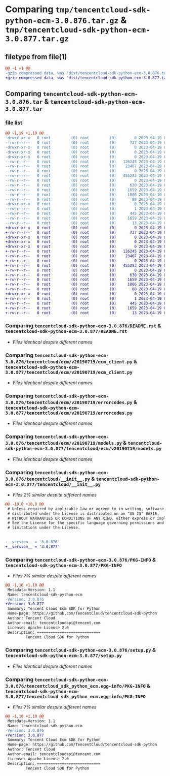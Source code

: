 # Comparing `tmp/tencentcloud-sdk-python-ecm-3.0.876.tar.gz` & `tmp/tencentcloud-sdk-python-ecm-3.0.877.tar.gz`

## filetype from file(1)

```diff
@@ -1 +1 @@
-gzip compressed data, was "dist/tencentcloud-sdk-python-ecm-3.0.876.tar", last modified: Wed Apr 19 00:26:46 2023, max compression
+gzip compressed data, was "dist/tencentcloud-sdk-python-ecm-3.0.877.tar", last modified: Wed Apr 19 09:16:02 2023, max compression
```

## Comparing `tencentcloud-sdk-python-ecm-3.0.876.tar` & `tencentcloud-sdk-python-ecm-3.0.877.tar`

### file list

```diff
@@ -1,19 +1,19 @@
-drwxr-xr-x   0 root         (0) root         (0)        0 2023-04-19 00:26:46.000000 tencentcloud-sdk-python-ecm-3.0.876/
--rw-r--r--   0 root         (0) root         (0)      737 2023-04-19 00:26:46.000000 tencentcloud-sdk-python-ecm-3.0.876/README.rst
-drwxr-xr-x   0 root         (0) root         (0)        0 2023-04-19 00:26:46.000000 tencentcloud-sdk-python-ecm-3.0.876/tencentcloud/
-drwxr-xr-x   0 root         (0) root         (0)        0 2023-04-19 00:26:46.000000 tencentcloud-sdk-python-ecm-3.0.876/tencentcloud/ecm/
-drwxr-xr-x   0 root         (0) root         (0)        0 2023-04-19 00:26:46.000000 tencentcloud-sdk-python-ecm-3.0.876/tencentcloud/ecm/v20190719/
--rw-r--r--   0 root         (0) root         (0)   126245 2023-04-19 00:26:46.000000 tencentcloud-sdk-python-ecm-3.0.876/tencentcloud/ecm/v20190719/ecm_client.py
--rw-r--r--   0 root         (0) root         (0)    23407 2023-04-19 00:26:46.000000 tencentcloud-sdk-python-ecm-3.0.876/tencentcloud/ecm/v20190719/errorcodes.py
--rw-r--r--   0 root         (0) root         (0)        0 2023-04-19 00:26:46.000000 tencentcloud-sdk-python-ecm-3.0.876/tencentcloud/ecm/v20190719/__init__.py
--rw-r--r--   0 root         (0) root         (0)   455283 2023-04-19 00:26:46.000000 tencentcloud-sdk-python-ecm-3.0.876/tencentcloud/ecm/v20190719/models.py
--rw-r--r--   0 root         (0) root         (0)        0 2023-04-19 00:26:46.000000 tencentcloud-sdk-python-ecm-3.0.876/tencentcloud/ecm/__init__.py
--rw-r--r--   0 root         (0) root         (0)      630 2023-04-19 00:26:46.000000 tencentcloud-sdk-python-ecm-3.0.876/tencentcloud/__init__.py
--rw-r--r--   0 root         (0) root         (0)     1659 2023-04-19 00:26:46.000000 tencentcloud-sdk-python-ecm-3.0.876/PKG-INFO
--rw-r--r--   0 root         (0) root         (0)     1006 2023-04-19 00:26:46.000000 tencentcloud-sdk-python-ecm-3.0.876/setup.py
--rw-r--r--   0 root         (0) root         (0)       88 2023-04-19 00:26:46.000000 tencentcloud-sdk-python-ecm-3.0.876/setup.cfg
-drwxr-xr-x   0 root         (0) root         (0)        0 2023-04-19 00:26:46.000000 tencentcloud-sdk-python-ecm-3.0.876/tencentcloud_sdk_python_ecm.egg-info/
--rw-r--r--   0 root         (0) root         (0)        1 2023-04-19 00:26:46.000000 tencentcloud-sdk-python-ecm-3.0.876/tencentcloud_sdk_python_ecm.egg-info/dependency_links.txt
--rw-r--r--   0 root         (0) root         (0)      445 2023-04-19 00:26:46.000000 tencentcloud-sdk-python-ecm-3.0.876/tencentcloud_sdk_python_ecm.egg-info/SOURCES.txt
--rw-r--r--   0 root         (0) root         (0)     1659 2023-04-19 00:26:46.000000 tencentcloud-sdk-python-ecm-3.0.876/tencentcloud_sdk_python_ecm.egg-info/PKG-INFO
--rw-r--r--   0 root         (0) root         (0)       13 2023-04-19 00:26:46.000000 tencentcloud-sdk-python-ecm-3.0.876/tencentcloud_sdk_python_ecm.egg-info/top_level.txt
+drwxr-xr-x   0 root         (0) root         (0)        0 2023-04-19 09:16:02.000000 tencentcloud-sdk-python-ecm-3.0.877/
+-rw-r--r--   0 root         (0) root         (0)      737 2023-04-19 09:16:02.000000 tencentcloud-sdk-python-ecm-3.0.877/README.rst
+drwxr-xr-x   0 root         (0) root         (0)        0 2023-04-19 09:16:02.000000 tencentcloud-sdk-python-ecm-3.0.877/tencentcloud/
+drwxr-xr-x   0 root         (0) root         (0)        0 2023-04-19 09:16:02.000000 tencentcloud-sdk-python-ecm-3.0.877/tencentcloud/ecm/
+drwxr-xr-x   0 root         (0) root         (0)        0 2023-04-19 09:16:02.000000 tencentcloud-sdk-python-ecm-3.0.877/tencentcloud/ecm/v20190719/
+-rw-r--r--   0 root         (0) root         (0)   126245 2023-04-19 09:16:02.000000 tencentcloud-sdk-python-ecm-3.0.877/tencentcloud/ecm/v20190719/ecm_client.py
+-rw-r--r--   0 root         (0) root         (0)    23407 2023-04-19 09:16:02.000000 tencentcloud-sdk-python-ecm-3.0.877/tencentcloud/ecm/v20190719/errorcodes.py
+-rw-r--r--   0 root         (0) root         (0)        0 2023-04-19 09:16:02.000000 tencentcloud-sdk-python-ecm-3.0.877/tencentcloud/ecm/v20190719/__init__.py
+-rw-r--r--   0 root         (0) root         (0)   455283 2023-04-19 09:16:02.000000 tencentcloud-sdk-python-ecm-3.0.877/tencentcloud/ecm/v20190719/models.py
+-rw-r--r--   0 root         (0) root         (0)        0 2023-04-19 09:16:02.000000 tencentcloud-sdk-python-ecm-3.0.877/tencentcloud/ecm/__init__.py
+-rw-r--r--   0 root         (0) root         (0)      630 2023-04-19 09:16:02.000000 tencentcloud-sdk-python-ecm-3.0.877/tencentcloud/__init__.py
+-rw-r--r--   0 root         (0) root         (0)     1659 2023-04-19 09:16:02.000000 tencentcloud-sdk-python-ecm-3.0.877/PKG-INFO
+-rw-r--r--   0 root         (0) root         (0)     1006 2023-04-19 09:16:02.000000 tencentcloud-sdk-python-ecm-3.0.877/setup.py
+-rw-r--r--   0 root         (0) root         (0)       88 2023-04-19 09:16:02.000000 tencentcloud-sdk-python-ecm-3.0.877/setup.cfg
+drwxr-xr-x   0 root         (0) root         (0)        0 2023-04-19 09:16:02.000000 tencentcloud-sdk-python-ecm-3.0.877/tencentcloud_sdk_python_ecm.egg-info/
+-rw-r--r--   0 root         (0) root         (0)        1 2023-04-19 09:16:02.000000 tencentcloud-sdk-python-ecm-3.0.877/tencentcloud_sdk_python_ecm.egg-info/dependency_links.txt
+-rw-r--r--   0 root         (0) root         (0)      445 2023-04-19 09:16:02.000000 tencentcloud-sdk-python-ecm-3.0.877/tencentcloud_sdk_python_ecm.egg-info/SOURCES.txt
+-rw-r--r--   0 root         (0) root         (0)     1659 2023-04-19 09:16:02.000000 tencentcloud-sdk-python-ecm-3.0.877/tencentcloud_sdk_python_ecm.egg-info/PKG-INFO
+-rw-r--r--   0 root         (0) root         (0)       13 2023-04-19 09:16:02.000000 tencentcloud-sdk-python-ecm-3.0.877/tencentcloud_sdk_python_ecm.egg-info/top_level.txt
```

### Comparing `tencentcloud-sdk-python-ecm-3.0.876/README.rst` & `tencentcloud-sdk-python-ecm-3.0.877/README.rst`

 * *Files identical despite different names*

### Comparing `tencentcloud-sdk-python-ecm-3.0.876/tencentcloud/ecm/v20190719/ecm_client.py` & `tencentcloud-sdk-python-ecm-3.0.877/tencentcloud/ecm/v20190719/ecm_client.py`

 * *Files identical despite different names*

### Comparing `tencentcloud-sdk-python-ecm-3.0.876/tencentcloud/ecm/v20190719/errorcodes.py` & `tencentcloud-sdk-python-ecm-3.0.877/tencentcloud/ecm/v20190719/errorcodes.py`

 * *Files identical despite different names*

### Comparing `tencentcloud-sdk-python-ecm-3.0.876/tencentcloud/ecm/v20190719/models.py` & `tencentcloud-sdk-python-ecm-3.0.877/tencentcloud/ecm/v20190719/models.py`

 * *Files identical despite different names*

### Comparing `tencentcloud-sdk-python-ecm-3.0.876/tencentcloud/__init__.py` & `tencentcloud-sdk-python-ecm-3.0.877/tencentcloud/__init__.py`

 * *Files 2% similar despite different names*

```diff
@@ -10,8 +10,8 @@
 # Unless required by applicable law or agreed to in writing, software
 # distributed under the License is distributed on an "AS IS" BASIS,
 # WITHOUT WARRANTIES OR CONDITIONS OF ANY KIND, either express or implied.
 # See the License for the specific language governing permissions and
 # limitations under the License.
 
 
-__version__ = '3.0.876'
+__version__ = '3.0.877'
```

### Comparing `tencentcloud-sdk-python-ecm-3.0.876/PKG-INFO` & `tencentcloud-sdk-python-ecm-3.0.877/PKG-INFO`

 * *Files 7% similar despite different names*

```diff
@@ -1,10 +1,10 @@
 Metadata-Version: 1.1
 Name: tencentcloud-sdk-python-ecm
-Version: 3.0.876
+Version: 3.0.877
 Summary: Tencent Cloud Ecm SDK for Python
 Home-page: https://github.com/TencentCloud/tencentcloud-sdk-python
 Author: Tencent Cloud
 Author-email: tencentcloudapi@tencent.com
 License: Apache License 2.0
 Description: ============================
         Tencent Cloud SDK for Python
```

### Comparing `tencentcloud-sdk-python-ecm-3.0.876/setup.py` & `tencentcloud-sdk-python-ecm-3.0.877/setup.py`

 * *Files identical despite different names*

### Comparing `tencentcloud-sdk-python-ecm-3.0.876/tencentcloud_sdk_python_ecm.egg-info/PKG-INFO` & `tencentcloud-sdk-python-ecm-3.0.877/tencentcloud_sdk_python_ecm.egg-info/PKG-INFO`

 * *Files 7% similar despite different names*

```diff
@@ -1,10 +1,10 @@
 Metadata-Version: 1.1
 Name: tencentcloud-sdk-python-ecm
-Version: 3.0.876
+Version: 3.0.877
 Summary: Tencent Cloud Ecm SDK for Python
 Home-page: https://github.com/TencentCloud/tencentcloud-sdk-python
 Author: Tencent Cloud
 Author-email: tencentcloudapi@tencent.com
 License: Apache License 2.0
 Description: ============================
         Tencent Cloud SDK for Python
```

